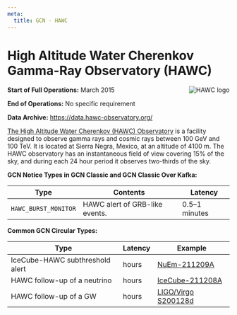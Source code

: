 ```yaml
---
meta:
  title: GCN - HAWC
---
```


# High Altitude Water Cherenkov Gamma-Ray Observatory (HAWC)

<img 
  src="/_static/img/hawc-logo.png"
  align="right"
  alt="HAWC logo"
  className="grid-col-6 mobile-lg:grid-col-4 tablet:grid-col-2 desktop:grid-col-3"
/>

**Start of Full Operations:** March 2015

**End of Operations:** No specific requirement

**Data Archive:**
https://data.hawc-observatory.org/

[The High Altitude Water Cherenkov (HAWC)
Observatory](https://hawc-observatory.org/) is a facility designed to
observe gamma rays and cosmic rays between 100 GeV and 100 TeV. It is
located at Sierra Negra, Mexico, at an altitude of 4100 m. The HAWC
observatory has an instantaneous field of view covering 15% of the
sky, and during each 24 hour period it observes two-thirds of the sky.

**GCN Notice Types in GCN Classic and GCN Classic Over Kafka:**

<div className="overflow-table">

| Type                 | Contents                       | Latency       |
| -------------------- | ------------------------------ | ------------- |
| `HAWC_BURST_MONITOR` | HAWC alert of GRB-like events. | 0.5–1 minutes |

</div>

**Common GCN Circular Types:**

<div className="overflow-table">

| Type                            | Latency | Example                                                          |
| ------------------------------- | ------- | ---------------------------------------------------------------- |
| IceCube-HAWC subthreshold alert | hours   | [NuEm-211209A](https://gcn.gsfc.nasa.gov/gcn3/31192.gcn3)        |
| HAWC follow-up of a neutrino    | hours   | [IceCube-211208A](https://gcn.gsfc.nasa.gov/gcn3/31199.gcn3)     |
| HAWC follow-up of a GW          | hours   | [LIGO/Virgo S200128d](https://gcn.gsfc.nasa.gov/gcn3/26907.gcn3) |

</div>
